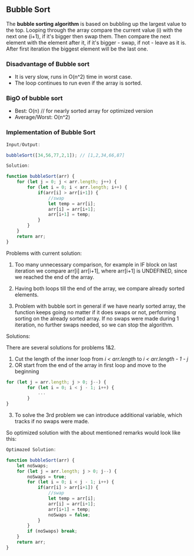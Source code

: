 ## Bubble Sort

The **bubble sorting algorithm** is based on bubbling up the largest value to the top. Looping through the array compare the current value (i) with the next one (i+1), if it's bigger then swap them. Then compare the next element with the element after it, if it's bigger - swap, if not - leave as it is. After first iteration the biggest element will  be the last one.

### Disadvantage of Bubble sort
* It is very slow, runs in O(n^2) time in worst case.
* The loop continues to run even if the array is sorted.

### BigO of bubble sort

* Best: O(n) // for nearly sorted array for optimized version
* Average/Worst: O(n^2)

### Implementation of Bubble Sort

```javascript
Input/Output:

bubbleSort([34,56,77,2,1]); // [1,2,34,66,87]
```

```javascript
Solution:

function bubbleSort(arr) {
    for (let j = 0; j < arr.length; j++) {
        for (let i = 0; i < arr.length; i++) {
            if(arr[i] > arr[i+1]) {
                //swap
                let temp = arr[i];
                arr[i] = arr[i+1];
                arr[i+1] = temp;
            }
        }    
    }
    return arr;
}
```


Problems with current solution:

1. Too many unnecessary comparison, for example in IF block on last iteration we compare arr[i] arr[i+1], where arr[i+1] is UNDEFINED, since we reached the end of the array.

2. Having both loops till the end of the array, we compare already sorted elements.

3. Problem with bubble sort in general if we have nearly sorted array, the function keeps going no matter if it does swaps or not, performing sorting on the already sorted array. If no swaps were made during 1 iteration, no further swaps needed, so we can stop the algorithm.


Solutions:

There are several solutions for problems 1&2. 
1. Cut the length of the inner loop from _i < arr.length_ to _i < arr.length - 1 - j_
2. OR start from the end of the array in first loop and move to the beginning

```javascript
for (let j = arr.length; j > 0; j--) {
        for (let i = 0; i < j - 1; i++) {
            ...
        }
}
```

3. To solve the 3rd problem we can introduce additional variable, which tracks if no swaps were made.


So optimized solution with the about mentioned remarks would look like this:

```javascript
Optimazed Solution:

function bubbleSort(arr) {
    let noSwaps;
    for (let j = arr.length; j > 0; j--) {
        noSwaps = true;
        for (let i = 0; i < j - 1; i++) {
            if(arr[i] > arr[i+1]) {
                //swap
                let temp = arr[i];
                arr[i] = arr[i+1];
                arr[i+1] = temp;
                noSwaps = false;
            }
        }    
        if (noSwaps) break;
    }
    return arr;
}
```